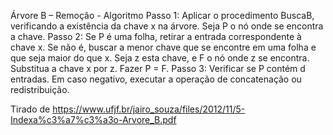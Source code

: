 Árvore B – Remoção - Algoritmo
Passo 1: Aplicar o procedimento BuscaB, verificando
a existência da chave x na árvore. Seja P o nó onde
se encontra a chave.
Passo 2:
Se P é uma folha, retirar a entrada correspondente à
chave x.
Se não é, buscar a menor chave que se encontre em
uma folha e que seja maior do que x. Seja z esta chave,
e F o nó onde z se encontra.
Substitua a chave x por z. Fazer P = F.
Passo 3:
Verificar se P contém d entradas. Em caso negativo,
executar a operação de concatenação ou redistribuição.

Tirado de https://www.ufjf.br/jairo_souza/files/2012/11/5-Indexa%c3%a7%c3%a3o-Arvore_B.pdf